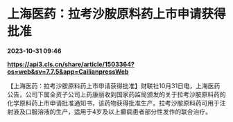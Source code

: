 # 上海医药：拉考沙胺原料药上市申请获得批准

**2023-10-31 09:46**

**https://api3.cls.cn/share/article/1503364?os=web&sv=7.7.5&app=CailianpressWeb**

【上海医药：拉考沙胺原料药上市申请获得批准】财联社10月31日电，上海医药公告，公司下属全资子公司上药康丽收到国家药监局颁发的关于拉考沙胺原料药的化学原料药上市申请批准通知书，该药物获得批准生产。拉考沙胺原料药可用于注射液及口服溶液的生产，适用于4岁及以上癫痫患者部分性发作的联合治疗。
